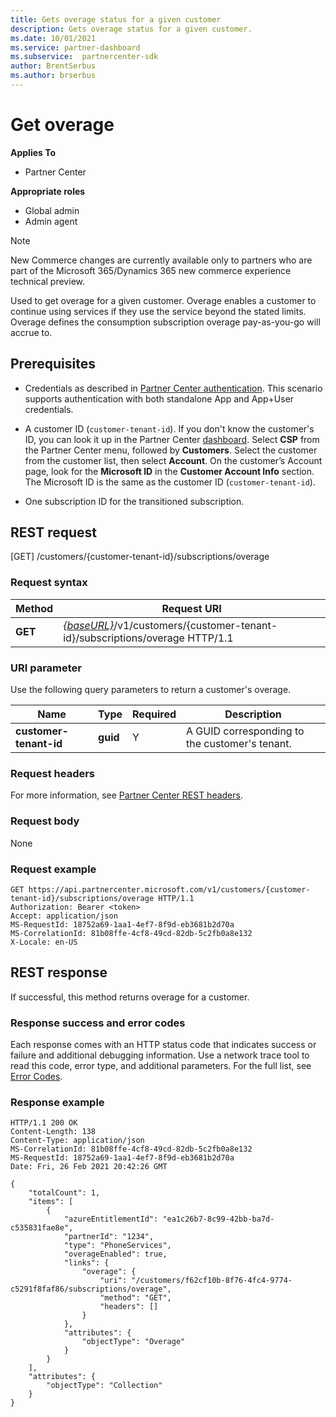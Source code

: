 ```yaml
---
title: Gets overage status for a given customer
description: Gets overage status for a given customer.
ms.date: 10/01/2021
ms.service: partner-dashboard
ms.subservice:  partnercenter-sdk
author: BrentSerbus
ms.author: brserbus
---
```


# Get overage

**Applies To**

- Partner Center

**Appropriate roles**

- Global admin
- Admin agent

> [!Note] 
> New Commerce changes are currently available only to partners who are part of the Microsoft 365/Dynamics 365 new commerce experience technical preview.

Used to get overage for a given customer. Overage enables a customer to continue using services if they use the service beyond the stated limits. Overage defines the consumption subscription overage pay-as-you-go will accrue to.

## Prerequisites

- Credentials as described in [Partner Center authentication](partner-center-authentication.md). This scenario supports authentication with both standalone App and App+User credentials.

- A customer ID (`customer-tenant-id`). If you don't know the customer's ID, you can look it up in the Partner Center [dashboard](https://partner.microsoft.com/dashboard). Select **CSP** from the Partner Center menu, followed by **Customers**. Select the customer from the customer list, then select **Account**. On the customer’s Account page, look for the **Microsoft ID** in the **Customer Account Info** section. The Microsoft ID is the same as the customer ID  (`customer-tenant-id`).

- One subscription ID for the transitioned subscription.

## REST request
[GET] /customers/{customer-tenant-id}/subscriptions/overage
### Request syntax

| Method   | Request URI                                                                                                                         |
|----------|-------------------------------------------------------------------------------------------------------------------------------------|
| **GET**  | [*{baseURL}*](partner-center-rest-urls.md)/v1/customers/{customer-tenant-id}/subscriptions/overage HTTP/1.1 |

### URI parameter

Use the following query parameters to return a customer's overage.

| Name                    | Type     | Required | Description                                       |
|-------------------------|----------|----------|---------------------------------------------------|
| **customer-tenant-id**  | **guid** | Y        | A GUID corresponding to the customer's tenant.             |

### Request headers

For more information, see [Partner Center REST headers](headers.md).

### Request body

None

### Request example

```http
GET https://api.partnercenter.microsoft.com/v1/customers/{customer-tenant-id}/subscriptions/overage HTTP/1.1
Authorization: Bearer <token>
Accept: application/json
MS-RequestId: 18752a69-1aa1-4ef7-8f9d-eb3681b2d70a
MS-CorrelationId: 81b08ffe-4cf8-49cd-82db-5c2fb0a8e132
X-Locale: en-US
```

## REST response

If successful, this method returns overage for a customer.

### Response success and error codes

Each response comes with an HTTP status code that indicates success or failure and additional debugging information. Use a network trace tool to read this code, error type, and additional parameters. For the full list, see [Error Codes](error-codes.md).

### Response example

```http
HTTP/1.1 200 OK
Content-Length: 138
Content-Type: application/json
MS-CorrelationId: 81b08ffe-4cf8-49cd-82db-5c2fb0a8e132
MS-RequestId: 18752a69-1aa1-4ef7-8f9d-eb3681b2d70a
Date: Fri, 26 Feb 2021 20:42:26 GMT

{
    "totalCount": 1,
    "items": [
        {
            "azureEntitlementId": "ea1c26b7-8c99-42bb-ba7d-c535831fae8e",
            "partnerId": "1234",
            "type": "PhoneServices",
            "overageEnabled": true,
            "links": {
                "overage": {
                    "uri": "/customers/f62cf10b-8f76-4fc4-9774-c5291f8faf86/subscriptions/overage",
                    "method": "GET",
                    "headers": []
                }
            },
            "attributes": {
                "objectType": "Overage"
            }
        }
    ],
    "attributes": {
        "objectType": "Collection"
    }
}
```

